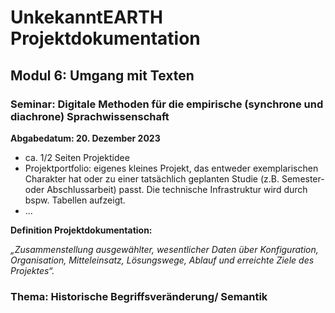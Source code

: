 # UnkekanntEARTH Projektdokumentation
## Modul 6: Umgang mit Texten
### Seminar: Digitale Methoden für die empirische (synchrone und diachrone) Sprachwissenschaft
**Abgabedatum: 20. Dezember 2023**
- ca. 1/2 Seiten Projektidee
- Projektportfolio: eigenes kleines Projekt, das entweder exemplarischen Charakter hat oder zu einer tatsächlich geplanten Studie (z.B. Semester- oder Abschlussarbeit) passt. Die technische Infrastruktur wird durch bspw. Tabellen aufzeigt.
- ...

**Definition Projektdokumentation:**

*„Zusammenstellung ausgewählter, wesentlicher Daten über Konfiguration, Organisation, Mitteleinsatz, Lösungswege, Ablauf und erreichte Ziele des Projektes“.*

### Thema: Historische Begriffsveränderung/ Semantik
